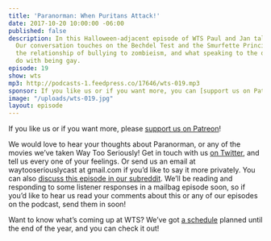```yaml
---
title: 'Paranorman: When Puritans Attack!'
date: 2017-10-20 10:00:00 -06:00
published: false
description: In this Halloween-adjacent episode of WTS Paul and Jan talk about Paranorman.
  Our conversation touches on the Bechdel Test and the Smurfette Principle (again!),
  the relationship of bullying to zombieism, and what speaking to the dead has to
  do with being gay.
episode: 19
show: wts
mp3: http://podcasts-1.feedpress.co/17646/wts-019.mp3
sponsor: If you like us or if you want more, you can [support us on Patreon](https://www.patreon.com/clockworkscast)!
image: "/uploads/wts-019.jpg"
layout: episode
---
```


If you like us or if you want more, please [support us on Patreon](https://www.patreon.com/clockworkscast)!

We would love to hear your thoughts about Paranorman, or any of the movies we’ve taken Way Too Seriously! Get in touch with us [on Twitter](http://www.twitter.com/wtscast), and tell us every one of your feelings. Or send us an email at waytooseriouslycast at gmail.com if you’d like to say it more privately. You can also [discuss this episode in our subreddit](https://www.reddit.com/r/Goodstuff_fm/). We’ll be reading and responding to some listener responses in a mailbag episode soon, so if you’d like to hear us read your comments about this or any of our episodes on the podcast, send them in soon!

Want to know what’s coming up at WTS? We’ve got [a schedule](https://docs.google.com/document/d/1f6fvTgbzQOCUD_potL6mWClmSC3D2cOBgKz36OwSC68) planned until the end of the year, and you can check it out!

